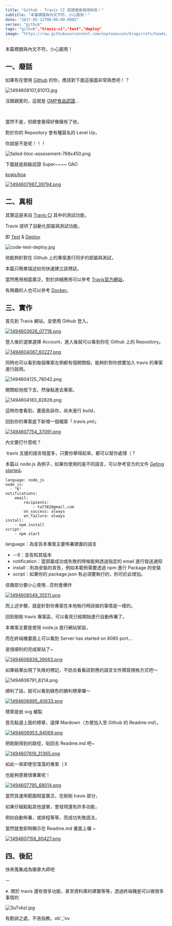 ```yaml
---
title: "Github - Travis CI 認證徽章我得到啦！"
subtitle: "本篇標題與內文不符，小心服用！"
date: "2017-05-12T00:00:00.000Z"
series: "github"
tags: "github","travis-ci","test","deploy"
image: "https://raw.githubusercontent.com/explooosion/blogs/refs/heads/main/docs/images/2017-05-12_Github%20-%20Travis%20CI%20%E8%AA%8D%E8%AD%89%E5%BE%BD%E7%AB%A0%E6%88%91%E5%BE%97%E5%88%B0%E5%95%A6%EF%BC%81/banner/1494608107_61013.jpg"
--- 
```


本篇標題與內文不符，小心服用！

一、廢話
----

如果有在使用 [Github](https://github.com) 的你，應該對下面這張圖非常熟悉吧！？

![1494608107_61013.jpg](https://raw.githubusercontent.com/explooosion/blogs/refs/heads/main/docs/images/2017-05-12_Github%20-%20Travis%20CI%20%E8%AA%8D%E8%AD%89%E5%BE%BD%E7%AB%A0%E6%88%91%E5%BE%97%E5%88%B0%E5%95%A6%EF%BC%81/1494608107_61013.jpg)

沒錯親愛的，這就是 [GMP食品認證](http://www.shs.edu.tw/works/essay/2008/03/2008032610505926.pdf)...

  
 

當然不是，但總會覺得好像擁有了他，

對於你的 Repository 會有種莫名的 Level Up，

你說是不是呢！！！

![failed-bloc-assessment-768x450.png](https://raw.githubusercontent.com/explooosion/blogs/refs/heads/main/docs/images/2017-05-12_Github%20-%20Travis%20CI%20%E8%AA%8D%E8%AD%89%E5%BE%BD%E7%AB%A0%E6%88%91%E5%BE%97%E5%88%B0%E5%95%A6%EF%BC%81/failed-bloc-assessment-768x450.png)

下圖就是超級認證 Super~~~~ OAO

[koajs/koa](https://github.com/koajs/koa)

[![1494607987_39794.png](https://raw.githubusercontent.com/explooosion/blogs/refs/heads/main/docs/images/2017-05-12_Github%20-%20Travis%20CI%20%E8%AA%8D%E8%AD%89%E5%BE%BD%E7%AB%A0%E6%88%91%E5%BE%97%E5%88%B0%E5%95%A6%EF%BC%81/1494607987_39794.png)](https://dotblogsfile.blob.core.windows.net/user/incredible/2f741a1f-395a-439b-90b0-6b7c38d1aa90/1494607987_39794.png)

二、真相
----

其實這是來自 [Travis CI](https://travis-ci.org/) 其中的測試功能，

Travis 提供了自動化部屬與測試功能，

即 [Test](https://en.wikipedia.org/wiki/Software_testing) & [Deploy](https://en.wikipedia.org/wiki/Software_deployment)

![code-test-deploy.jpg](https://raw.githubusercontent.com/explooosion/blogs/refs/heads/main/docs/images/2017-05-12_Github%20-%20Travis%20CI%20%E8%AA%8D%E8%AD%89%E5%BE%BD%E7%AB%A0%E6%88%91%E5%BE%97%E5%88%B0%E5%95%A6%EF%BC%81/code-test-deploy.jpg)

他能夠針對在 Github 上的專案進行同步的部屬與測試，

本篇只簡單描述如何快速建立該標誌，

當然應用相當廣泛，對於詳細應用可以參考 [Travis官方網站](https://travis-ci.org/)，

有興趣的人也可以參考 [Docker](https://www.docker.com/)。

三、實作
----

首先到 Travis 網站，並使用 Github 登入。

[![1494603626_07718.png](https://raw.githubusercontent.com/explooosion/blogs/refs/heads/main/docs/images/2017-05-12_Github%20-%20Travis%20CI%20%E8%AA%8D%E8%AD%89%E5%BE%BD%E7%AB%A0%E6%88%91%E5%BE%97%E5%88%B0%E5%95%A6%EF%BC%81/1494603626_07718.png)](https://dotblogsfile.blob.core.windows.net/user/incredible/2f741a1f-395a-439b-90b0-6b7c38d1aa90/1494603626_07718.png)

登入後於選單選擇 Account，進入後就可以看到你在 Github 上的 Repository。

[![1494604087_60227.png](https://raw.githubusercontent.com/explooosion/blogs/refs/heads/main/docs/images/2017-05-12_Github%20-%20Travis%20CI%20%E8%AA%8D%E8%AD%89%E5%BE%BD%E7%AB%A0%E6%88%91%E5%BE%97%E5%88%B0%E5%95%A6%EF%BC%81/1494604087_60227.png)](https://dotblogsfile.blob.core.windows.net/user/incredible/2f741a1f-395a-439b-90b0-6b7c38d1aa90/1494604087_60227.png)

同時也可以看到每個專案左側都有個開關鈕，能夠針對你想要加入 travis 的專案進行啟用。

![1494604125_78042.png](https://raw.githubusercontent.com/explooosion/blogs/refs/heads/main/docs/images/2017-05-12_Github%20-%20Travis%20CI%20%E8%AA%8D%E8%AD%89%E5%BE%BD%E7%AB%A0%E6%88%91%E5%BE%97%E5%88%B0%E5%95%A6%EF%BC%81/1494604125_78042.png)

開關給他按下去，然後點進去專案。

![1494604183_82826.png](https://raw.githubusercontent.com/explooosion/blogs/refs/heads/main/docs/images/2017-05-12_Github%20-%20Travis%20CI%20%E8%AA%8D%E8%AD%89%E5%BE%BD%E7%AB%A0%E6%88%91%E5%BE%97%E5%88%B0%E5%95%A6%EF%BC%81/1494604183_82826.png)

這時你會看到，畫面告訴你，尚未進行 build，

回到你的專案底下新增一個檔案「.travis.yml」　

[![1494607754_37091.png](https://raw.githubusercontent.com/explooosion/blogs/refs/heads/main/docs/images/2017-05-12_Github%20-%20Travis%20CI%20%E8%AA%8D%E8%AD%89%E5%BE%BD%E7%AB%A0%E6%88%91%E5%BE%97%E5%88%B0%E5%95%A6%EF%BC%81/1494607754_37091.png)](https://dotblogsfile.blob.core.windows.net/user/incredible/2f741a1f-395a-439b-90b0-6b7c38d1aa90/1494607754_37091.png)

內文要打什麼呢？

 travis 支援的語言相當多，只要你舉得起來，都可以幫你處理（？

本篇以 node.js 為例子，如果你使用的是不同語言，可以參考官方的文件 [Geting started](https://docs.travis-ci.com/user/getting-started/)。

    language: node_js
    node_js:
      - "6"
    notifications:
        email:
            recipients:
                - ta7382@gmail.com
            on_success: always
            on_failure: always
    install:
        - npm install
    script:
        - npm start

language：為宣告本專案主要佈署建置的語言

*   －6：並告知其版本
*   notification：當部屬成功或失敗的時候能夠透過指定的 email 進行發送通知
*   install：則為安裝的宣告，例如本範例需要透過 npm 進行 Package 的安裝
*   script：如果你的 package.json 有必須要執行的，則可於此增加。

信箱部分要小心使用...否則會爆炸

[![1494608549_35511.png](https://raw.githubusercontent.com/explooosion/blogs/refs/heads/main/docs/images/2017-05-12_Github%20-%20Travis%20CI%20%E8%AA%8D%E8%AD%89%E5%BE%BD%E7%AB%A0%E6%88%91%E5%BE%97%E5%88%B0%E5%95%A6%EF%BC%81/1494608549_35511.png)](https://dotblogsfile.blob.core.windows.net/user/incredible/2f741a1f-395a-439b-90b0-6b7c38d1aa90/1494608549_35511.png)

而上述步驟，就是針對你專案在本地執行時該做的事情是一樣的。

回到剛剛 travis 專案區，可以看見已經開始進行自動佈署了。

本專案主要是使用 node.js 進行網站架設，

而在終端機畫面上可以看到 Server has started on 8080 port... 

是很順利的完成架站了~

[![1494606839_39063.png](https://raw.githubusercontent.com/explooosion/blogs/refs/heads/main/docs/images/2017-05-12_Github%20-%20Travis%20CI%20%E8%AA%8D%E8%AD%89%E5%BE%BD%E7%AB%A0%E6%88%91%E5%BE%97%E5%88%B0%E5%95%A6%EF%BC%81/1494606839_39063.png)](https://dotblogsfile.blob.core.windows.net/user/incredible/2f741a1f-395a-439b-90b0-6b7c38d1aa90/1494606839_39063.png)

如果結果出現了失敗的標記，不妨去看看該對應的語言文件撰寫規格方式吧～

![1494606791_8214.png](https://raw.githubusercontent.com/explooosion/blogs/refs/heads/main/docs/images/2017-05-12_Github%20-%20Travis%20CI%20%E8%AA%8D%E8%AD%89%E5%BE%BD%E7%AB%A0%E6%88%91%E5%BE%97%E5%88%B0%E5%95%A6%EF%BC%81/1494606791_8214.png)

順利了話，就可以看到綠色的勝利標章囉～

[![1494606895_40633.png](https://raw.githubusercontent.com/explooosion/blogs/refs/heads/main/docs/images/2017-05-12_Github%20-%20Travis%20CI%20%E8%AA%8D%E8%AD%89%E5%BE%BD%E7%AB%A0%E6%88%91%E5%BE%97%E5%88%B0%E5%95%A6%EF%BC%81/1494606895_40633.png)](https://dotblogsfile.blob.core.windows.net/user/incredible/2f741a1f-395a-439b-90b0-6b7c38d1aa90/1494606895_40633.png)

標章是由 svg 繪製

首先點選上面的標章，選擇 Mardown（方便加入至 Github 的 Readme.md）。

[![1494606953_94069.png](https://raw.githubusercontent.com/explooosion/blogs/refs/heads/main/docs/images/2017-05-12_Github%20-%20Travis%20CI%20%E8%AA%8D%E8%AD%89%E5%BE%BD%E7%AB%A0%E6%88%91%E5%BE%97%E5%88%B0%E5%95%A6%EF%BC%81/1494606953_94069.png)](https://dotblogsfile.blob.core.windows.net/user/incredible/2f741a1f-395a-439b-90b0-6b7c38d1aa90/1494606953_94069.png)

把剛剛得到的路徑，貼回去 Readme.md 吧~

[![1494607819_31365.png](https://raw.githubusercontent.com/explooosion/blogs/refs/heads/main/docs/images/2017-05-12_Github%20-%20Travis%20CI%20%E8%AA%8D%E8%AD%89%E5%BE%BD%E7%AB%A0%E6%88%91%E5%BE%97%E5%88%B0%E5%95%A6%EF%BC%81/1494607819_31365.png)](https://dotblogsfile.blob.core.windows.net/user/incredible/2f741a1f-395a-439b-90b0-6b7c38d1aa90/1494607819_31365.png)

如此一來即使空蕩蕩的專案（Ｘ

也能夠感覺很專業呢！

[![1494607795_68014.png](https://raw.githubusercontent.com/explooosion/blogs/refs/heads/main/docs/images/2017-05-12_Github%20-%20Travis%20CI%20%E8%AA%8D%E8%AD%89%E5%BE%BD%E7%AB%A0%E6%88%91%E5%BE%97%E5%88%B0%E5%95%A6%EF%BC%81/1494607795_68014.png)](https://dotblogsfile.blob.core.windows.net/user/incredible/2f741a1f-395a-439b-90b0-6b7c38d1aa90/1494607795_68014.png)

當然其運用範圍相當廣泛，在剛剛 travis 部分，

如果仔細點點其他選單，會發現還有許多功能，

例如自動佈署，或排程等等，而成功失敗語法，

當然就會即時顯示在 Readme.md 畫面上囉 ~

[![1494607158_80427.png](https://raw.githubusercontent.com/explooosion/blogs/refs/heads/main/docs/images/2017-05-12_Github%20-%20Travis%20CI%20%E8%AA%8D%E8%AD%89%E5%BE%BD%E7%AB%A0%E6%88%91%E5%BE%97%E5%88%B0%E5%95%A6%EF%BC%81/1494607158_80427.png)](https://dotblogsfile.blob.core.windows.net/user/incredible/2f741a1f-395a-439b-90b0-6b7c38d1aa90/1494607158_80427.png)

四、後記
----

快來蒐集成為徽章大師吧

－

※. 關於 travis 還有很多功能，甚至資料庫的建置等等，透過終端機是可以做很多事情的

![3uTvbzl.jpg](https://raw.githubusercontent.com/explooosion/blogs/refs/heads/main/docs/images/2017-05-12_Github%20-%20Travis%20CI%20%E8%AA%8D%E8%AD%89%E5%BE%BD%E7%AB%A0%E6%88%91%E5%BE%97%E5%88%B0%E5%95%A6%EF%BC%81/3uTvbzl.jpg)

有勘誤之處，不吝指教。ob'\_'ov